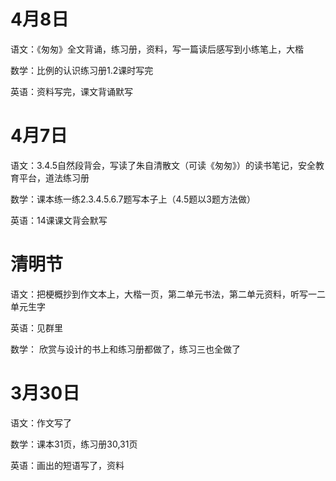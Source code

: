 # 4月8日

语文：《匆匆》全文背诵，练习册，资料，写一篇读后感写到小练笔上，大楷

数学：比例的认识练习册1.2课时写完

英语：资料写完，课文背诵默写

# 4月7日

语文：3.4.5自然段背会，写读了朱自清散文（可读《匆匆》）的读书笔记，安全教育平台，道法练习册

数学：课本练一练2.3.4.5.6.7题写本子上（4.5题以3题方法做）

英语：14课课文背会默写

# 清明节

语文：把梗概抄到作文本上，大楷一页，第二单元书法，第二单元资料，听写一二单元生字

英语：见群里

数学： 欣赏与设计的书上和练习册都做了，练习三也全做了

# 3月30日

语文：作文写了

数学：课本31页，练习册30,31页

英语：画出的短语写了，资料